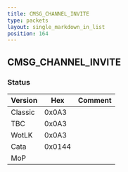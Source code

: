 ```yaml
---
title: CMSG_CHANNEL_INVITE
type: packets
layout: single_markdown_in_list
position: 164
---
```


## CMSG_CHANNEL_INVITE

### Status

Version    | Hex        | Comment
---------- | ---------- | ---------- 
Classic    | 0x0A3      |
TBC        | 0x0A3      |
WotLK      | 0x0A3      |
Cata       | 0x0144     |
MoP        |            |